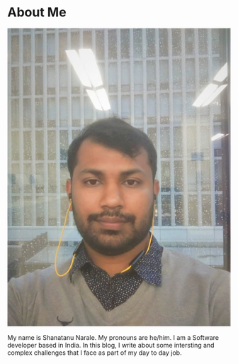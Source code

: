 # About Me

![Shantanu Narale](./snip/Linkedin_final.jpeg)

My name is Shanatanu Narale. My pronouns are he/him. I am a Software developer based in India. In this blog, I write about some intersting and complex challenges that I face as part of my day to day job.
